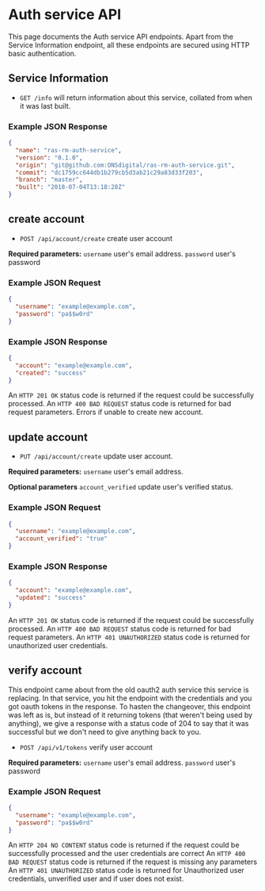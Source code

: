 # Auth service API

 This page documents the Auth service API endpoints. Apart from the Service Information endpoint, all these endpoints
 are secured using HTTP basic authentication.

## Service Information

* `GET /info` will return information about this service, collated from when it was last built.

### Example JSON Response

```json
{
  "name": "ras-rm-auth-service",
  "version": "0.1.0",
  "origin": "git@github.com:ONSdigital/ras-rm-auth-service.git",
  "commit": "dc1759cc644db1b279cb5d3ab21c29a83d33f203",
  "branch": "master",
  "built": "2018-07-04T13:18:28Z"
}
```

## create account

* `POST /api/account/create` create user account

**Required parameters:**
`username` user's email address.
`password` user's password

### Example JSON Request

```json
{
  "username": "example@example.com",
  "password": "pa$$w0rd"
}
```

### Example JSON Response

```json
{
  "account": "example@example.com",
  "created": "success"
}
```

An `HTTP 201 OK` status code is returned if the request could be successfully processed.
An `HTTP 400 BAD REQUEST` status code is returned for bad request parameters.
Errors if unable to create new account.

## update account

* `PUT /api/account/create` update user account.

**Required parameters:**
`username` user's email address.

**Optional parameters**
`account_verified` update user's verified status.

### Example JSON Request

```json
{
  "username": "example@example.com",
  "account_verified": "true"
}
```

### Example JSON Response

```json
{
  "account": "example@example.com",
  "updated": "success"
}
```

An `HTTP 201 OK` status code is returned if the request could be successfully processed.
An `HTTP 400 BAD REQUEST` status code is returned for bad request parameters.
An `HTTP 401 UNAUTHORIZED` status code is returned for unauthorized user credentials.

## verify account

This endpoint came about from the old oauth2 auth service this service is replacing.  In that service, you hit the endpoint
with the credentials and you got oauth tokens in the response.  To hasten the changeover, this endpoint was left as is, but instead
of it returning tokens (that weren't being used by anything), we give a response with a status code of 204 to say that it was successful
but we don't need to give anything back to you.

* `POST /api/v1/tokens` verify user account

**Required parameters:**
`username` user's email address.
`password` user's password

### Example JSON Request

```json
{
  "username": "example@example.com",
  "password": "pa$$w0rd"
}
```

An `HTTP 204 NO CONTENT` status code is returned if the request could be successfully processed and the user credentials are correct
An `HTTP 400 BAD REQUEST` status code is returned if the request is missing any parameters
An `HTTP 401 UNAUTHORIZED` status code is returned for Unauthorized user credentials, unverified user and if user does not exist.
